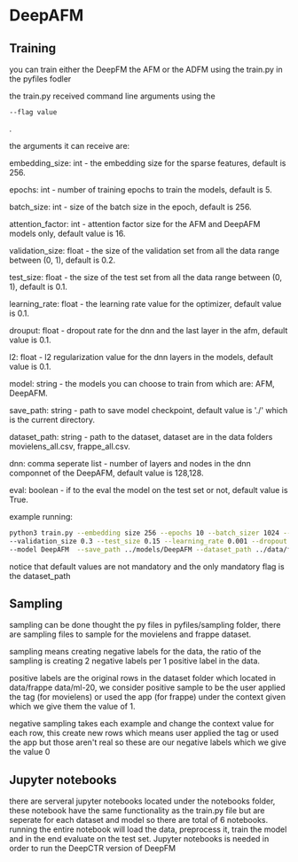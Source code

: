 # DeepAFM

## Training

you can train either the DeepFM the AFM or the ADFM using the train.py in the pyfiles fodler

the train.py received command line arguments using the 
```
--flag value
```
.

the arguments it can receive are: 

  embedding_size: int - the embedding size for the sparse features, default is 256.
  
  epochs: int - number of training epochs to train the models, default is 5.
  
  batch_size: int - size of the batch size in the epoch, default is 256.
 
  attention_factor: int - attention factor size for the AFM and DeepAFM models only, default value is 16.
  
  validation_size: float - the size of the validation set from all the data range between (0, 1), default is 0.2.
  
  test_size: float - the size of the test set from all the data range between (0, 1), default is 0.1.
  
  learning_rate: float - the learning rate value for the optimizer, default value is 0.1.
  
  drouput: float - dropout rate for the dnn and the last layer in the afm, default value is 0.1.
  
  l2: float - l2 regularization value for the dnn layers in the models, default value is 0.1.
  
  model: string - the models you can choose to train from which are: AFM, DeepAFM.
  
  save_path: string - path to save model checkpoint, default value is './' which is the current directory.
  
  dataset_path: string - path to the dataset, dataset are in the data folders movielens_all.csv, frappe_all.csv.
  
  dnn: comma seperate list - number of layers and nodes in the dnn componnet of the DeepAFM, default value is 128,128.
  
  eval: boolean - if to the eval the model on the test set or not, default value is True.
  
  example running:
  ```sh
  python3 train.py --embedding size 256 --epochs 10 --batch_sizer 1024 --attention_factor 64 \
  --validation_size 0.3 --test_size 0.15 --learning_rate 0.001 --dropout 0.3 --regularization 0.5\
  --model DeepAFM  --save_path ../models/DeepAFM --dataset_path ../data/frappe_all.csv --dnn 512,256,256 --eval True
  ```
  
  notice that default values are not mandatory and the only mandatory flag is the dataset_path
  
## Sampling

  sampling can be done thought the py files in pyfiles/sampling folder, there are sampling files to sample for the movielens and frappe dataset.
  
  sampling means creating negative labels for the data, the ratio of the sampling is creating 2 negative labels per 1 positive label in the data.
  
  positive labels are the original rows in the dataset folder which located in data/frappe data/ml-20, we consider positive sample to be the user applied the tag (for movielens) or used the app (for frappe) under the context given which we give them the value of 1.
  
  negative sampling takes each example and change the context value for each row, this create new rows which means user applied the tag or used the app but those aren't real so these are our negative labels which we give the value 0
  
  
## Jupyter notebooks
  there are serveral jupyter notebooks located under the notebooks folder, these notebook have the same functionality as the train.py file
  but are seperate for each dataset and model so there are total of 6 notebooks. running the entire notebook will load the data, preprocess it, train the model and in the end evaluate on the test set.
  Jupyter notebooks is needed in order to run the DeepCTR version of DeepFM
